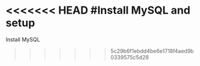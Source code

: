 <<<<<<< HEAD
#Install MySQL and setup
=======
Install MySQL
>>>>>>> 5c29b6f1ebdd4be6e1718f4aed9b0339575c5d28
